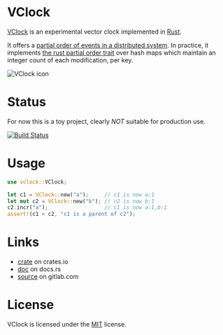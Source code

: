 # VClock

[VClock](https://gitlab.com/liberecofr/vclock) is an experimental vector clock implemented in [Rust](https://www.rust-lang.org/).

It offers a [partial order of events in a distributed system](https://en.wikipedia.org/wiki/Vector_clock).
In practice, it implements [the rust partial order trait](https://doc.rust-lang.org/stable/std/cmp/trait.PartialOrd.html) over hash maps which maintain an integer count of each modification, per key.

![VClock icon](https://gitlab.com/liberecofr/vclock/raw/master/vclock.png)

# Status

For now this is a toy project, clearly *NOT* suitable for production use.

[![Build Status](https://gitlab.com/liberecofr/vclock/badges/master/pipeline.svg)](https://gitlab.com/liberecofr/vclock/pipelines)

# Usage

```rust
use vclock::VClock;

let c1 = VClock::new("a");     // c1 is now a:1
let mut c2 = VClock::new("b"); // c2 is now b:1
c2.incr("a");                  // c1 is now a:1,b:1
assert!(c1 < c2, "c1 is a parent of c2");
```

# Links

* [crate](https://crates.io/crates/vclock) on crates.io
* [doc](https://docs.rs/vclock/) on docs.rs
* [source](https://gitlab.com/liberecofr/vclock/tree/master) on gitlab.com

# License

VClock is licensed under the [MIT](https://gitlab.com/liberecofr/vclock/blob/main/LICENSE) license.
